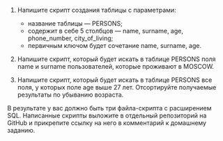 1. Напишите скрипт создания таблицы с параметрами:
    * название таблицы — PERSONS;
    * содержит в себе 5 столбцов — name, surname, age, phone_number, city_of_living;
    * первичным ключом будет сочетание name, surname, age.

2. Напишите скрипт, который будет искать в таблице PERSONS поля name и surname пользователей, которые проживают в MOSCOW.

3. Напишите скрипт, который будет искать в таблице PERSONS все поля, у которых поле age выше 27 лет. Отсортируйте получаемые результаты по убыванию возраста.

В результате у вас должно быть три файла-скрипта с расширением SQL. Написанные скрипты выложите в отдельный репозиторий на GitHub и прикрепите ссылку на него в комментарий к домашнему заданию.